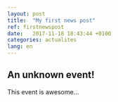 ```yaml
---
layout: post
title:  "My first news post"
ref: firstnewspost
date:   2017-11-18 18:43:44 +0100
categories: actualites
lang: en
---
```


## An unknown event!

This event is awesome...

